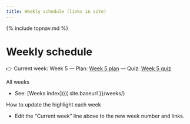 ```yaml
---
title: Weekly schedule (links in site)
---
```

{% include topnav.md %}

# Weekly schedule

👉 Current week: Week 5 — Plan: [Week 5 plan](https://steven-ryan.github.io/ap-csp_25-26/weeks/week-5/this-week.html) — Quiz: [Week 5 quiz](https://steven-ryan.github.io/ap-csp_25-26/weeks/week-5/quiz.html)

All weeks
- See: [Weeks index]({{ site.baseurl }}/weeks/)

How to update the highlight each week
- Edit the “Current week” line above to the new week number and links.

